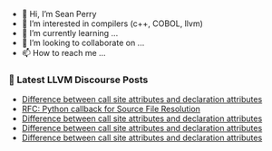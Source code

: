 - 👋 Hi, I’m Sean Perry
- 👀 I’m interested in compilers (c++, COBOL, llvm)
- 🌱 I’m currently learning ...
- 💞️ I’m looking to collaborate on ...
- 📫 How to reach me ...

<!---
s66perry/s66perry is a ✨ special ✨ repository because its `README.md` (this file) appears on your GitHub profile.
You can click the Preview link to take a look at your changes.
--->
### 📕 Latest LLVM Discourse Posts

<!-- DISCOURSE-LLVM:START -->
- [Difference between call site attributes and declaration attributes](https://discourse.llvm.org/t/difference-between-call-site-attributes-and-declaration-attributes/83902#post_5)
- [RFC: Python callback for Source File Resolution](https://discourse.llvm.org/t/rfc-python-callback-for-source-file-resolution/83545#post_11)
- [Difference between call site attributes and declaration attributes](https://discourse.llvm.org/t/difference-between-call-site-attributes-and-declaration-attributes/83902#post_4)
- [Difference between call site attributes and declaration attributes](https://discourse.llvm.org/t/difference-between-call-site-attributes-and-declaration-attributes/83902#post_3)
- [Difference between call site attributes and declaration attributes](https://discourse.llvm.org/t/difference-between-call-site-attributes-and-declaration-attributes/83902#post_2)
<!-- DISCOURSE-LLVM:END -->
